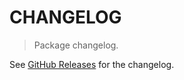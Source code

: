 # CHANGELOG

> Package changelog.

See [GitHub Releases](https://github.com/stdlib-js/string-from-code-point/releases) for the changelog.